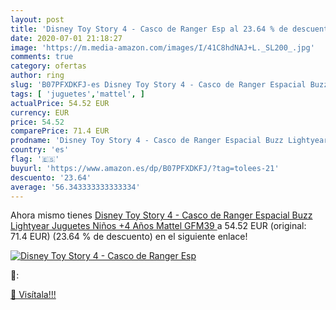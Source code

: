 ```yaml
---
layout: post
title: 'Disney Toy Story 4 - Casco de Ranger Esp al 23.64 % de descuento'
date: 2020-07-01 21:18:27
image: 'https://m.media-amazon.com/images/I/41C8hdNAJ+L._SL200_.jpg'
comments: true
category: ofertas
author: ring
slug: 'B07PFXDKFJ-es Disney Toy Story 4 - Casco de Ranger Espacial Buzz...'
tags: [ 'juguetes','mattel', ]
actualPrice: 54.52 EUR
currency: EUR
price: 54.52
comparePrice: 71.4 EUR
prodname: 'Disney Toy Story 4 - Casco de Ranger Espacial Buzz Lightyear  Juguetes Niños +4 Años  Mattel GFM39 '
country: 'es'
flag: '🇪🇸'
buyurl: 'https://www.amazon.es/dp/B07PFXDKFJ/?tag=tolees-21'
descuento: '23.64'
average: '56.343333333333334'
---
```


Ahora mismo tienes [Disney Toy Story 4 - Casco de Ranger Espacial Buzz Lightyear  Juguetes Niños +4 Años  Mattel GFM39 ](https://www.amazon.es/dp/B07PFXDKFJ/?tag=tolees-21) a 54.52 EUR (original: 71.4 EUR) (23.64 %  de descuento) en el siguiente enlace!

[![Disney Toy Story 4 - Casco de Ranger Esp](https://m.media-amazon.com/images/I/41C8hdNAJ+L._SL200_.jpg)](https://www.amazon.es/dp/B07PFXDKFJ/?tag=tolees-21)

🔎:


[🛒 Visítala!!!](https://www.amazon.es/dp/B07PFXDKFJ/?tag=tolees-21)
